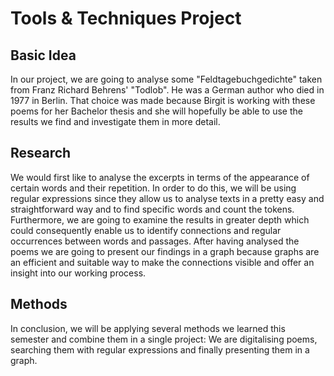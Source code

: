 <h1>Tools &amp; Techniques Project</h1>

<h2>Basic Idea</h2>
<p>In our project, we are going to analyse some "Feldtagebuchgedichte" taken from Franz Richard Behrens' "Todlob". He was a German author who died in 1977 in Berlin. That choice was made because Birgit is working with these poems for her Bachelor thesis and she will hopefully be able to use the results we find and investigate them in more detail.</p>

<h2>Research</h2>
<p>We would first like to analyse the excerpts in terms of the appearance of certain words and their repetition. In order to do this, we will be using regular expressions since they allow us to analyse texts in a pretty easy and straightforward way and to find specific words and count the tokens. Furthermore, we are going to examine the results in greater depth which could consequently enable us to identify connections and regular occurrences between words and passages.
After having analysed the poems we are going to present our findings in a graph because graphs are an efficient and suitable way to make the connections visible and offer an insight into our working process.</p>

<h2>Methods</h2>
<p>In conclusion, we will be applying several methods we learned this semester and combine them in a single project: We are digitalising poems, searching them with regular expressions and finally presenting them in a graph.</p>